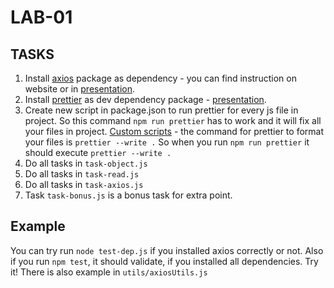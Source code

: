# LAB-01

## TASKS

1. Install [axios](https://www.npmjs.com/package/axios) package as dependency - you can find instruction on website or in [presentation](https://docs.google.com/presentation/d/1JrufeLjxbBKKjWqnj1l32hcouQ3Hw-8rMIn_zzCTF7U/edit#slide=id.gef8b43e128_0_14).
2. Install [prettier](https://www.npmjs.com/package/prettier) as dev dependency package - [presentation](https://docs.google.com/presentation/d/1JrufeLjxbBKKjWqnj1l32hcouQ3Hw-8rMIn_zzCTF7U/edit#slide=id.gec017bc9e0_0_0).
3. Create new script in package.json to run prettier for every js file in project. So this command `npm run prettier` has to work and it will fix all your files in project. [Custom scripts](https://docs.google.com/presentation/d/1JrufeLjxbBKKjWqnj1l32hcouQ3Hw-8rMIn_zzCTF7U/edit#slide=id.gef8b43e128_0_3) - the command for prettier to format your files is `prettier --write .` So when you run `npm run prettier` it should execute `prettier --write .`
4. Do all tasks in `task-object.js`
5. Do all tasks in `task-read.js`
6. Do all tasks in `task-axios.js` 
7. Task `task-bonus.js` is a bonus task for extra point. 

## Example

You can try run `node test-dep.js` if you installed axios correctly or not. Also if you run `npm test`, it should validate, if you installed all dependencies. Try it! There is also example in `utils/axiosUtils.js`
